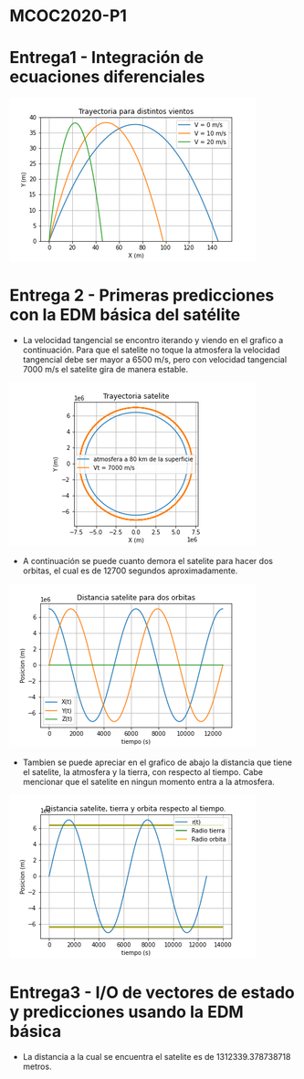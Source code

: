 # MCOC2020-P1
# Entrega1 - Integración de ecuaciones diferenciales

![alt text](https://github.com/jmbarriga1/MCOC2020-P1/blob/master/Entrega%201/graphic_balistica.png?raw=true)

# Entrega 2 - Primeras predicciones con la EDM básica del satélite

* La velocidad tangencial se encontro iterando y viendo en el grafico a continuación. Para que el satelite no toque la atmosfera la velocidad tangencial debe ser mayor a 6500 m/s, pero con velocidad tangencial 7000 m/s el satelite gira de manera estable.

![alt text](https://github.com/jmbarriga1/MCOC2020-P1/blob/master/Entrega%202/Velocidad%20tangencial%20en%20la%20cual%20esta%20estable%20y%20no%20toca%20la%20orbita.png?raw=true)

* A continuación se puede cuanto demora el satelite para hacer dos orbitas, el cual es de 12700 segundos aproximadamente.

![alt text](https://github.com/jmbarriga1/MCOC2020-P1/blob/master/Entrega%202/Distancia%20satelite%20respecto%20al%20tiempo%20para%20dos%20orbitas.png?raw=true)

* Tambien se puede apreciar  en el grafico de abajo la distancia que tiene el satelite, la atmosfera y la tierra, con respecto al tiempo. Cabe mencionar que el satelite en ningun momento entra a la atmosfera.

![alt text](https://github.com/jmbarriga1/MCOC2020-P1/blob/master/Entrega%202/Distancia%20satelite%2C%20tierra%20y%20orbita%20respecto%20al%20tiempo.png?raw=true)

# Entrega3 - I/O de vectores de estado y predicciones usando la EDM básica

* La distancia a la cual se encuentra el satelite es de 1312339.378738718 metros.
